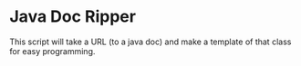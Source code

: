 Java Doc Ripper
==============

This script will take a URL (to a java doc) and make a template of that class for easy programming.
